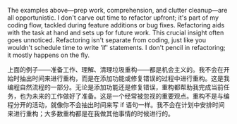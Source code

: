 The examples above—prep work, comprehension, and clutter cleanup—are all opportunistic. I don't carve out time to refactor upfront; it's part of my coding flow, tackled during feature additions or bug fixes. Refactoring aids with the task at hand and sets up for future work. This crucial insight often goes unnoticed. Refactoring isn't separate from coding, just like you wouldn't schedule time to write 'if' statements. I don't pencil in refactoring; it mostly happens on the fly.

上面的例子——准备工作、理解、清理垃圾重构——都是机会主义的。我不会在开始时抽出时间来进行重构，而是在添加功能或修复错误的过程中进行重构。这是我编程自然流程的一部分。无论是添加功能还是修复错误，重构都帮助我完成当前任务，也为未来的工作做好了准备。这是一个经常被忽视的重要观点。重构不是与编程分开的活动，就像你不会抽出时间来写 if 语句一样。我不会在计划中安排时间来进行重构；大多数重构都是在我做其他事情的时候进行的。
